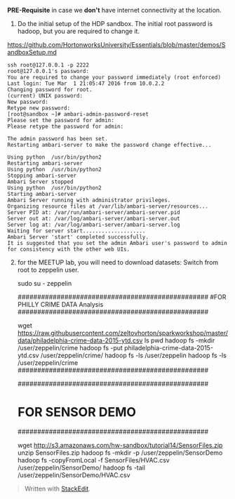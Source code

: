 

**PRE-Requisite** in case we **don't** have internet connectivity at the location. 

1) Do the  initial setup of the  HDP sandbox. The initial root password is hadoop, but you are required to change it.

https://github.com/HortonworksUniversity/Essentials/blob/master/demos/SandboxSetup.md


    ssh root@127.0.0.1 -p 2222
    root@127.0.0.1's password: 
    You are required to change your password immediately (root enforced)
    Last login: Tue Mar  1 21:05:47 2016 from 10.0.2.2
    Changing password for root.
    (current) UNIX password: 
    New password: 
    Retype new password: 
    [root@sandbox ~]# ambari-admin-password-reset
    Please set the password for admin: 
    Please retype the password for admin: 
    
    The admin password has been set.
    Restarting ambari-server to make the password change effective...
    
    Using python  /usr/bin/python2
    Restarting ambari-server
    Using python  /usr/bin/python2
    Stopping ambari-server
    Ambari Server stopped
    Using python  /usr/bin/python2
    Starting ambari-server
    Ambari Server running with administrator privileges.
    Organizing resource files at /var/lib/ambari-server/resources...
    Server PID at: /var/run/ambari-server/ambari-server.pid
    Server out at: /var/log/ambari-server/ambari-server.out
    Server log at: /var/log/ambari-server/ambari-server.log
    Waiting for server start....................
    Ambari Server 'start' completed successfully.
    It is suggested that you set the admin Ambari user's password to admin for consistency with the other web UIs.

2) for the MEETUP lab, you will need to download datasets: Switch from root to zeppelin user. 

    sudo su - zeppelin
    
    #################################################
    #FOR PHILLY CRIME DATA Analysis
    #################################################
    
    wget https://raw.githubusercontent.com/zeltovhorton/sparkworkshop/master/data/philadelphia-crime-data-2015-ytd.csv
    ls
    pwd
    hadoop fs -mkdir /user/zeppelin/crime
    hadoop fs -put philadelphia-crime-data-2015-ytd.csv /user/zeppelin/crime/
    hadoop fs -ls /user/zeppelin
    hadoop fs -ls /user/zeppelin/crime
    #################################################
    
    
    #################################################
    # FOR SENSOR DEMO
    #################################################
    
    wget http://s3.amazonaws.com/hw-sandbox/tutorial14/SensorFiles.zip
    unzip SensorFiles.zip
    hadoop fs -mkdir -p /user/zeppelin/SensorDemo
    hadoop fs -copyFromLocal -f SensorFiles/HVAC.csv /user/zeppelin/SensorDemo/
    hadoop fs -tail /user/zeppelin/SensorDemo/HVAC.csv





> Written with [StackEdit](https://stackedit.io/).
